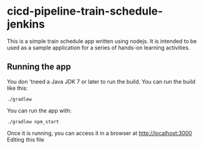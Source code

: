 # cicd-pipeline-train-schedule-jenkins

This is a simple train schedule app written using nodejs. It is intended to be used as a sample application for a series of hands-on learning activities.

## Running the app

You don 'tneed a Java JDK 7 or later to run the build. You can run the build like this:

    ./gradlew 

You can run the app with:

    ./gradlew npm_start

Once it is running, you can access it in a browser at [http://localhost:3000](http://localhost:3000)
Editing this file
